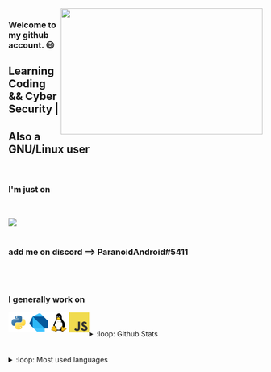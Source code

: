 <img src="https://media.giphy.com/media/HCkbgKLdLWq3OCV8YM/giphy.gif" align="right" width="400" height="250">

### Welcome to my github account. :smiley:

## Learning Coding && Cyber Security |

## Also a GNU/Linux user

<br />

### I'm just on
<br />

[<img height="32" src="https://unpkg.com/simple-icons@v4/icons/linkedin.svg" align="left" />][linkedin]

<br />
<br />


 ###    add me on discord ==> ParanoidAndroid#5411

<br />
<br />

### I generally work on 



<img align="left" src="https://raw.githubusercontent.com/github/explore/80688e429a7d4ef2fca1e82350fe8e3517d3494d/topics/python/python.png" width="40" height="40" />

<img align="left" src="https://raw.githubusercontent.com/github/explore/80688e429a7d4ef2fca1e82350fe8e3517d3494d/topics/dart/dart.png" width="40" height="40" />

<img align="left" src="https://raw.githubusercontent.com/github/explore/80688e429a7d4ef2fca1e82350fe8e3517d3494d/topics/linux/linux.png" width="40" height="40" />

<img align="left" src="https://raw.githubusercontent.com/github/explore/80688e429a7d4ef2fca1e82350fe8e3517d3494d/topics/javascript/javascript.png" width="40" height="40" />


<br />
<br />



<details> 
<summary>
:loop: Github Stats</summary>
<img src="https://github-readme-stats.vercel.app/api?username=kocdeniz&theme=radical">
</details>  

<br />
<br />

<details> 
<summary>
:loop: Most used languages</summary>
<img src="https://github-readme-stats.vercel.app/api/top-langs/?username=kocdeniz&layout=compact">
</details>  





[linkedin]: https://www.linkedin.com/in/deniz-ko%C3%A7-780090104/






